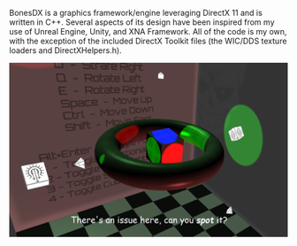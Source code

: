 BonesDX is a graphics framework/engine leveraging DirectX 11 and is written in C++.  Several aspects of its design have been inspired from my use of Unreal Engine, Unity, and XNA Framework.  All of the code is my own, with the exception of the included DirectX Toolkit files (the WIC/DDS texture loaders and DirectXHelpers.h).  

![](img/issue.png)

